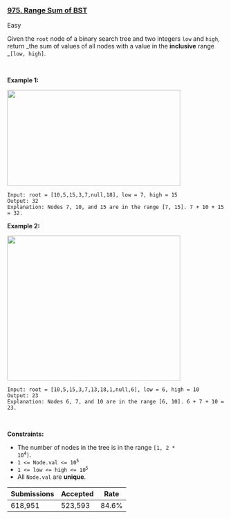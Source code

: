 ### [975. Range Sum of BST](https://leetcode.com/problems/range-sum-of-bst/)

Easy

Given the `` root `` node of a binary search tree and two integers `` low `` and `` high ``, return _the sum of values of all nodes with a value in the __inclusive__ range _`` [low, high] ``.

 

__Example 1:__

<img alt="" src="https://assets.leetcode.com/uploads/2020/11/05/bst1.jpg" style="width: 400px; height: 222px;"/>

```
Input: root = [10,5,15,3,7,null,18], low = 7, high = 15
Output: 32
Explanation: Nodes 7, 10, and 15 are in the range [7, 15]. 7 + 10 + 15 = 32.
```

__Example 2:__

<img alt="" src="https://assets.leetcode.com/uploads/2020/11/05/bst2.jpg" style="width: 400px; height: 335px;"/>

```
Input: root = [10,5,15,3,7,13,18,1,null,6], low = 6, high = 10
Output: 23
Explanation: Nodes 6, 7, and 10 are in the range [6, 10]. 6 + 7 + 10 = 23.
```

 

__Constraints:__

*   The number of nodes in the tree is in the range <code>[1, 2 * 10<sup>4</sup>]</code>.
*   <code>1 <= Node.val <= 10<sup>5</sup></code>
*   <code>1 <= low <= high <= 10<sup>5</sup></code>
*   All `` Node.val `` are __unique__.

| Submissions    | Accepted     | Rate   |
| -------------- | ------------ | ------ |
| 618,951 | 523,593 | 84.6% |